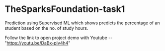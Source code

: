 # TheSparksFoundation-task1
Prediction using Supervised ML which shows predicts the percentage of an student based on the no. of study hours.

Follow the link to open project demo with Youtube -- "https://youtu.be/DaBx-pIv4h4"
